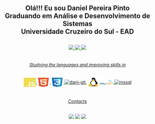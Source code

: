 <h2 align="center">  Olá!!!   Eu sou Daniel Pereira Pinto<br>
Graduando em Análise e Desenvolvimento de Sistemas<br>
Universidade Cruzeiro do Sul - EAD</h2>

 ##
<div align="center">
  <a href="https://github.com/DanielPereiraPinto">
  <img height="180em" src="https://github-readme-stats.vercel.app/api?username=DanielPereiraPinto&theme=vue-dark&show_icons=true&hide_border=false&count_private=true"/>
  <img height="180em" src="https://github-readme-streak-stats.herokuapp.com/?user=DanielPereiraPinto&theme=vue-dark&hide_border=false"/>
  <img height="180em" src="https://github-readme-stats.vercel.app/api/top-langs/?username=DanielPereiraPinto&theme=vue-dark&show_icons=true&hide_border=false&layout=compact"/>
  
 <div style="display: inline_block"><br>
  <h6> Studying the languages and improving skills in </h6>
  <img align="center" alt="Rafa-Js" height="30" width="40" src="https://raw.githubusercontent.com/devicons/devicon/master/icons/javascript/javascript-plain.svg">
  <img align="center" alt="Rafa-HTML" height="30" width="40" src="https://raw.githubusercontent.com/devicons/devicon/master/icons/html5/html5-original.svg">
  <img align="center" alt="Rafa-CSS" height="30" width="40" src="https://raw.githubusercontent.com/devicons/devicon/master/icons/css3/css3-original.svg">
  <img align="center" alt="dani-git" height="30" width="40" src="https://www.vectorlogo.zone/logos/git-scm/git-scm-icon.svg"/>
  <img align="center" alt="dani-linux" height="30" width="40" src="https://raw.githubusercontent.com/devicons/devicon/master/icons/linux/linux-original.svg"/>
  <img align="center" alt="mssql" height="30" width="40" src="https://raw.githubusercontent.com/devicons/devicon/master/icons/mysql/mysql-original-wordmark.svg"/>
  <img align="center" alt="mssql" height="30" width="40" src="https://www.vectorlogo.zone/logos/microsoft_azure/microsoft_azure-icon.svg"/>
</div><br>
  
<div> 
 <h6> Contacts </h6>
  <a href="https://www.linkedin.com/in/daniel-pereira-3b7007183/" target="_blank"><img src="https://img.shields.io/badge/-LinkedIn-%230077B5?style=for-the-badge&logo=linkedin&logoColor=white" target="_blank"></a> 
  <a href="https://www.instagram.com/daniel.2p/" target="_blank"><img src="https://img.shields.io/badge/-Instagram-%23E4405F?style=for-the-badge&logo=instagram&logoColor=white" target="_blank"></a>
  <a href = "mailto:danielpp.webdev@gmail.com"><img src="https://img.shields.io/badge/-Gmail-%23333?style=for-the-badge&logo=gmail&logoColor=white" target="_blank"></a>
</div>
